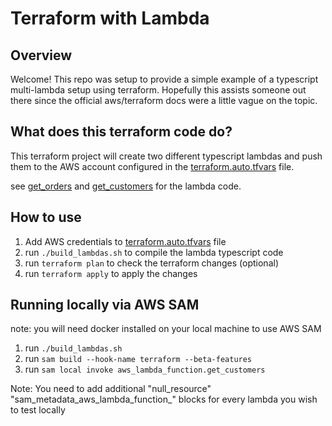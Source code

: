 # Terraform with Lambda

## Overview
Welcome! This repo was setup to provide a simple example of a typescript multi-lambda setup using terraform. Hopefully this assists someone out there since the official aws/terraform docs were a little vague on the topic.  

## What does this terraform code do?
This terraform project will create two different typescript lambdas and push them to the AWS account configured in the [terraform.auto.tfvars](terraform.auto.tfvars) file.

see [get_orders](resources/lambdas/GetOrders/index.ts) and [get_customers](resources/lambdas/GetCustomers/index.ts) for the lambda code.

## How to use

1. Add AWS credentials to [terraform.auto.tfvars](terraform.auto.tfvars) file
2. run `./build_lambdas.sh` to compile the lambda typescript code
3. run `terraform plan` to check the terraform changes (optional)
4. run `terraform apply` to apply the changes

## Running locally via AWS SAM

note: you will need docker installed on your local machine to use AWS SAM

1. run `./build_lambdas.sh`
2. run `sam build --hook-name terraform --beta-features`
3. run `sam local invoke aws_lambda_function.get_customers`

Note: You need to add additional  "null_resource" "sam_metadata_aws_lambda_function_" blocks for every lambda you wish to test locally 